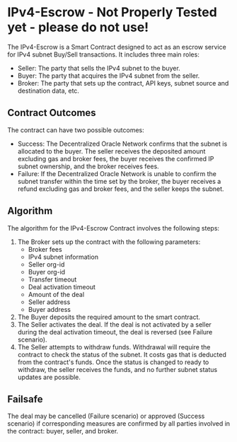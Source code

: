 # IPv4-Escrow - Not Properly Tested yet - please do not use!
The IPv4-Escrow is a Smart Contract designed to act as an escrow service for IPv4 subnet Buy/Sell transactions. It includes three main roles:

- Seller: The party that sells the IPv4 subnet to the buyer.
- Buyer: The party that acquires the IPv4 subnet from the seller.
- Broker: The party that sets up the contract, API keys, subnet source and destination data, etc.

## Contract Outcomes
The contract can have two possible outcomes:

- Success: The Decentralized Oracle Network confirms that the subnet is allocated to the buyer. The seller receives the deposited amount excluding gas and broker fees, the buyer receives the confirmed IP subnet ownership, and the broker receives fees.
- Failure: If the Decentralized Oracle Network is unable to confirm the subnet transfer within the time set by the broker, the buyer receives a refund excluding gas and broker fees, and the seller keeps the subnet.

## Algorithm
The algorithm for the IPv4-Escrow Contract involves the following steps:

1. The Broker sets up the contract with the following parameters:
   - Broker fees
   - IPv4 subnet information
   - Seller org-id
   - Buyer org-id
   - Transfer timeout
   - Deal activation timeout
   - Amount of the deal
   - Seller address
   - Buyer address
2. The Buyer deposits the required amount to the smart contract.
3. The Seller activates the deal. If the deal is not activated by a seller during the deal activation timeout, the deal is reversed (see Failure scenario).
4. The Seller attempts to withdraw funds. Withdrawal will require the contract to check the status of the subnet. It costs gas that is deducted from the contract's funds. Once the status is changed to ready to withdraw, the seller receives the funds, and no further subnet status updates are possible.

## Failsafe
The deal may be cancelled (Failure scenario) or approved (Success scenario) if corresponding measures are confirmed by all parties involved in the contract: buyer, seller, and broker.
